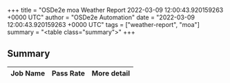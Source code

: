 +++
title = "OSDe2e moa Weather Report 2022-03-09 12:00:43.920159263 +0000 UTC"
author = "OSDe2e Automation"
date = "2022-03-09 12:00:43.920159263 +0000 UTC"
tags = ["weather-report", "moa"]
summary = "<table class=\"summary\"></table>"
+++
## Summary

| Job Name | Pass Rate | More detail |
|----------|-----------|-------------|




